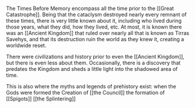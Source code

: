 The Times Before Memory encompass all the time prior to the [[Great Catastrophe]]. Being that the cataclysm destroyed nearly every remnant of these times, there is very little known about it, including who lived during those years, what they did, how they lived, etc. At most, it is known there was an [[Ancient Kingdom]] that ruled over nearly all that is known as Tirras Savehys, and that its destruction ruin the world as they knew it, creating a worldwide reset. 

There were civilizations and history prior to even the [[Ancient Kingdom]], but there is even less about them. Occasionally, there is a discovery that predates the Kingdom and sheds a little light into the shadowed area of time. 

This is also where the myths and legends of prehistory exist:
	when the Gods were formed
	the Creation of [[the Council]]
	the formation of [[Spigots]]
	[[the Splintering]]